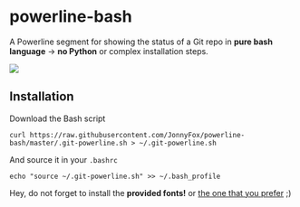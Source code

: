 # powerline-bash
A Powerline segment for showing the status of a Git repo in **pure bash language** -> **no Python** or complex installation steps.

![](https://github.com/JonnyFox/powerline-bash/raw/master/screenshot.PNG)

## Installation

Download the Bash script

    curl https://raw.githubusercontent.com/JonnyFox/powerline-bash/master/.git-powerline.sh > ~/.git-powerline.sh

And source it in your `.bashrc`

    echo "source ~/.git-powerline.sh" >> ~/.bash_profile

Hey, do not forget to install the **provided fonts!** or [the one that you prefer](https://github.com/powerline/fonts) ;)
